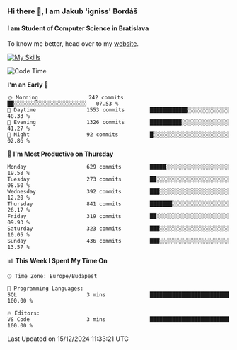 ### Hi there 👋, I am Jakub 'igniss' Bordáš

#### I am Student of Computer Science in Bratislava
To know me better, head over to my [website](https://bordas.sk).

[![My Skills](https://skillicons.dev/icons?i=js,html,css,figma,svelte,java,kotlin,python,postgresql,typescript,nest,nodejs)](https://bordas.sk)


<!--START_SECTION:waka-->
![Code Time](http://img.shields.io/badge/Code%20Time-1%2C612%20hrs%208%20mins-blue)

**I'm an Early 🐤** 

```text
🌞 Morning                242 commits         ██░░░░░░░░░░░░░░░░░░░░░░░   07.53 % 
🌆 Daytime                1553 commits        ████████████░░░░░░░░░░░░░   48.33 % 
🌃 Evening                1326 commits        ██████████░░░░░░░░░░░░░░░   41.27 % 
🌙 Night                  92 commits          █░░░░░░░░░░░░░░░░░░░░░░░░   02.86 % 
```
📅 **I'm Most Productive on Thursday** 

```text
Monday                   629 commits         █████░░░░░░░░░░░░░░░░░░░░   19.58 % 
Tuesday                  273 commits         ██░░░░░░░░░░░░░░░░░░░░░░░   08.50 % 
Wednesday                392 commits         ███░░░░░░░░░░░░░░░░░░░░░░   12.20 % 
Thursday                 841 commits         ███████░░░░░░░░░░░░░░░░░░   26.17 % 
Friday                   319 commits         ██░░░░░░░░░░░░░░░░░░░░░░░   09.93 % 
Saturday                 323 commits         ███░░░░░░░░░░░░░░░░░░░░░░   10.05 % 
Sunday                   436 commits         ███░░░░░░░░░░░░░░░░░░░░░░   13.57 % 
```


📊 **This Week I Spent My Time On** 

```text
🕑︎ Time Zone: Europe/Budapest

💬 Programming Languages: 
SQL                      3 mins              █████████████████████████   100.00 % 

🔥 Editors: 
VS Code                  3 mins              █████████████████████████   100.00 % 
```


 Last Updated on 15/12/2024 11:33:21 UTC
<!--END_SECTION:waka-->
